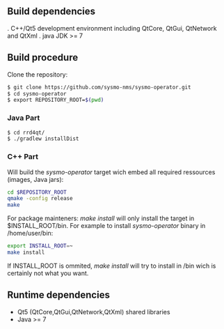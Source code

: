 Build dependencies
------------------
. C++/Qt5 development environment including QtCore, QtGui, QtNetwork and QtXml
. java JDK >= 7

Build procedure
---------------
Clone the repository:
```sh
$ git clone https://github.com/sysmo-nms/sysmo-operator.git
$ cd sysmo-operator
$ export REPOSITORY_ROOT=$(pwd)
```

### Java Part
```sh
$ cd rrd4qt/
$ ./gradlew installDist
```

### C++ Part
Will build the *sysmo-operator* target wich embed all required ressources (images, Java jars):
```sh
cd $REPOSITORY_ROOT
qmake -config release
make
```

For package mainteners: *make install* will only install the target in $INSTALL_ROOT/bin. For example to install *sysmo-operator* binary in /home/user/bin:
```sh
export INSTALL_ROOT=~
make install
```
If INSTALL_ROOT is ommited, *make install* will try to install in /bin wich is certainly not what you want.

Runtime dependencies
--------------------
- Qt5 (QtCore,QtGui,QtNetwork,QtXml) shared libraries
- Java >= 7